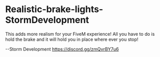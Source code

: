 # Realistic-brake-lights-StormDevelopment
This adds more realism for your FiveM experience! All you have to do is hold the brake and it will hold you in place where ever you stop!

--Storm Development https://discord.gg/zmQvrBY7u6

